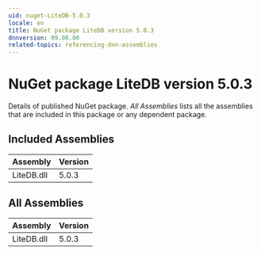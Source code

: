 ```yaml
---
uid: nuget-LiteDB-5.0.3
locale: en
title: NuGet package LiteDB version 5.0.3
dnnversion: 09.08.00
related-topics: referencing-dnn-assemblies
---
```


# NuGet package LiteDB version 5.0.3
Details of published NuGet package.
*All Assemblies* lists all the assemblies that are included in this package or any dependent package.

## Included Assemblies

|Assembly|Version|
|---|---|
|LiteDB.dll|5.0.3|

## All Assemblies

|Assembly|Version|
|---|---|
|LiteDB.dll|5.0.3|

